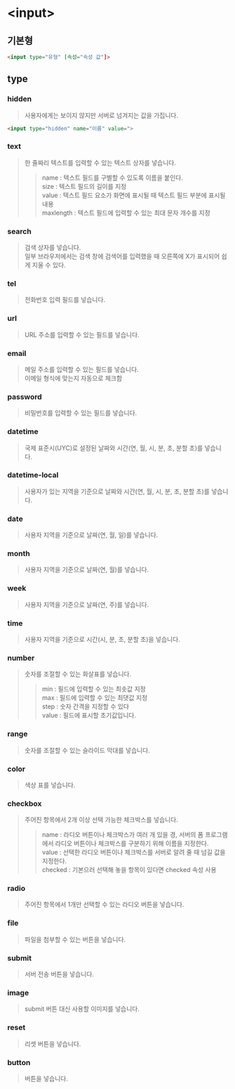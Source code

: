 # \<input>

## 기본형

```html
<input type="유형" [속성="속성 값"]>
```

## type

### hidden

> 사용자에게는 보이지 않지만 서버로 넘겨지는 값을 가집니다.

```html
<input type="hidden" name="이름" value=">
```

### text

> 한 줄짜리 텍스트를 입력할 수 있는 텍스트 상자를 넣습니다.
>> name : 텍스트 필드를 구별할 수 있도록 이름을 붙인다.<br>
>> size : 텍스트 필드의 길이를 지정<br>
>> value : 텍스트 필드 요소가 화면에 표시될 때 텍스트 필드 부분에 표시될 내용<br>
>> maxlength : 텍스트 필드에 입력할 수 있는 최대 문자 개수를 지정

### search

> 검색 상자를 넣습니다.<br>
> 일부 브라우저에서는 검색 창에 검색어를 입력했을 때 오른쪽에 X가 표시되어 쉽게 지울 수 있다.
 
### tel

> 전화번호 입력 필드를 넣습니다.

### url

> URL 주소를 입력할 수 있는 필드를 넣습니다.

### email

> 메일 주소를 입력할 수 있는 필드를 넣습니다.<br>
> 이메일 형식에 맞는지 자동으로 체크함

### password

> 비밀번호를 입력할 수 있는 필드를 넣습니다.

### datetime

> 국제 표준시(UYC)로 설정된 날짜와 시간(연, 월, 시, 분, 초, 분할 초)를 넣습니다.

### datetime-local

> 사용자가 있는 지역을 기준으로 날짜와 시간(연, 월, 시, 분, 초, 분할 초)를 넣습니다.

### date

> 사용자 지역을 기준으로 날짜(연, 월, 일)를 넣습니다.

### month

> 사용자 지역을 기준으로 날짜(연, 월)를 넣습니다.

### week

> 사용자 지역을 기준으로 날짜(연, 주)를 넣습니다.

### time

> 사용자 지역을 기준으로 시간(시, 분, 초, 분할 초)을 넣습니다.

### number

> 숫자를 조절할 수 있는 화살표를 넣습니다.<br>
>> min : 필드에 입력할 수 있는 최솟값 지정<br>
>> max : 필드에 입력할 수 있는 최댓값 지정<br>
>> step : 숫자 간격을 지정할 수 있다<br>
>> value : 필드에 표시할 초기값입니다.

### range

> 숫자를 조절할 수 있는 슬라이드 막대를 넣습니다.

### color

> 색상 표를 넣습니다.

### checkbox

> 주어진 항목에서 2개 이상 선택 가능한 체크박스를 넣습니다.<br>
>> name : 라디오 버튼이나 체크박스가 여러 개 있을 경, 서버의 폼 프로그램에서 라디오 버튼이나 체크박스를 구분하기 위해 이름을 지정한다.<br>
>> value : 선택한 라디오 버튼이나 체크박스를 서버로 알려 줄 때 넘길 값을 지정한다.<br>
>> checked : 기본으러 선택해 놓을 항목이 있다면 checked 속성 사용

### radio

> 주어진 항목에서 1개만 선택할 수 있는 라디오 버튼을 넣습니다.

### file

> 파일을 첨부할 수 있는 버튼을 넣습니다.

### submit

> 서버 전송 버튼을 넣습니다.

### image

> submit 버튼 대신 사용할 이미지를 넣습니다.

### reset

> 리셋 버튼을 넣습니다.

### button

> 버튼을 넣습니다.